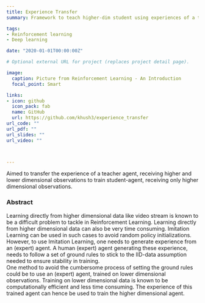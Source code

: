 ```yaml
---
title: Experience Transfer
summary: Framework to teach higher-dim student using experiences of a teacher.

tags:
- Reinforcement learning
- Deep learning

date: "2020-01-01T00:00:00Z"

# Optional external URL for project (replaces project detail page).

image:
  caption: Picture from Reinforcement Learning - An Introduction
  focal_point: Smart

links:
- icon: github
  icon_pack: fab
  name: GitHub
  url: https://github.com/khush3/experience_transfer
url_code: ""
url_pdf: ""
url_slides: ""
url_video: ""



---
```

Aimed to transfer the experience of a teacher agent, receiving higher and lower dimensional observations to train student-agent, receiving only higher dimensional observations.

### Abstract
Learning directly from higher dimensional data like video stream is known to be a difficult problem to tackle in Reinforcement Learning. Learning directly from higher dimensional data can also be very time consuming. Imitation Learning can be used in such cases to avoid random policy initializations. However, to use Imitation Learning, one needs to generate experience from an (expert) agent. A human (expert) agent generating these experience, needs to follow a set of ground rules to stick to the IID-data assumption needed to ensure stability in training. \
One method to avoid the cumbersome process of setting the ground rules could be to use an (expert) agent, trained on lower dimensional observations. Training on lower dimensional data is known to be computationally efficient and less time consuming<!--[Citation needed] -->. The experience of this trained agent can hence be used to train the higher dimensional agent.
